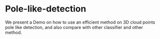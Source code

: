 # Pole-like-detection
We present a Demo on how to use an efficient method on 3D cloud points pole like detection, and also compare with other classifier and other method. 

## 
